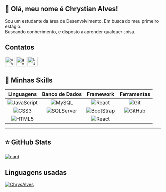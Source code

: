## 💜 Olá, meu nome é Chrystian Alves!

Sou um estudante da área de Desenvolvimento. Em busca do meu primeiro estágio. 
<br>
Buscando conhecimento, e disposto a aprender qualquer coisa.

## Contatos
<code><a href="https://web.whatsapp.com/send?phone=5561992156563" ><img height="32" src="https://img.shields.io/badge/WhatsApp-25D366?style=for-the-badge&logo=whatsapp&logoColor=white" alt="whatsapp"/></a></code>
<code><a href="mailto:chrystixn@gmail.com"><img height="32" src="https://img.shields.io/badge/Gmail-D14836?style=for-the-badge&logo=gmail&logoColor=white" alt="gmail"></a></code>
<code><a href="https://www.linkedin.com/in/chystian/"><img height="32" src="https://img.shields.io/badge/LinkedIn-0077B5?style=for-the-badge&logo=linkedin&logoColor=white" alt="Linkedin"></a></code>
## 🚀 Minhas Skills


Linguagens | Banco de Dados | Framework | Ferramentas
:---: | :---: | :---: | :---:
 ![JavaScript](https://img.shields.io/badge/-JavaScript-000000?style=for-the-badge&logo=javascript&logoColor=f5ec42) | ![MySQL](https://img.shields.io/badge/MySQL-00000F?style=for-the-badge&logo=mysql&logoColor=white) | ![React](https://img.shields.io/badge/-ReactJS-000000?style=for-the-badge&logo=react&logoColor=26a5bf) | ![Git](https://img.shields.io/badge/-Git-000000?style=for-the-badge&logo=git&logoColor=bf230f)
 ![CSS3](https://img.shields.io/badge/-CSS3-000000?style=for-the-badge&logo=CSS3&logoColor=0e81ed)  | ![SQLServer](https://img.shields.io/badge/-SQLServer-000000?style=for-the-badge&logo=SQLServer&logoColor=4ba12f) | ![BootStrap](https://img.shields.io/badge/Bootstrap-563D7C?style=for-the-badge&logo=bootstrap&logoColor=white) | ![GitHub](https://img.shields.io/badge/-GitHub-000000?style=for-the-badge&logo=github&logoColor=fff) |
 ![HTML5](https://img.shields.io/badge/-HTML5-000000?style=for-the-badge&logo=HTML5&logoColor=ed5c0e) |  |  ![React](https://img.shields.io/badge/-ReactJS-000000?style=for-the-badge&logo=react&logoColor=26a5bf) 








---

## ⭐ GitHub Stats
[![card](https://github-readme-stats.vercel.app/api?username=ChrysAlves&theme=radical&show_icons=true)](https://github.com/anuraghazra/github-readme-stats)
## Linguagens usadas
[![ChrysAlves](https://github-readme-stats.vercel.app/api/top-langs/?username=ChrysAlves&layout=compact&theme=radical)](https://github.com/anuraghazra/github-readme-stats)
